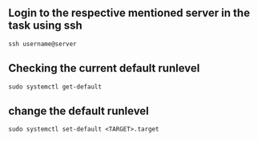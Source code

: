 ## Login to the respective mentioned server in the task using ssh

```
ssh username@server
```
## Checking the current default runlevel

```
sudo systemctl get-default
```
## change the default runlevel

```
sudo systemctl set-default <TARGET>.target
```
